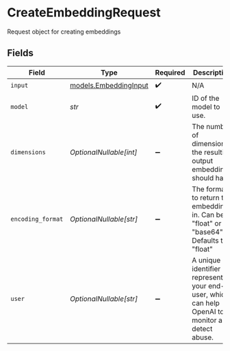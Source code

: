 # CreateEmbeddingRequest

Request object for creating embeddings


## Fields

| Field                                                                                              | Type                                                                                               | Required                                                                                           | Description                                                                                        | Example                                                                                            |
| -------------------------------------------------------------------------------------------------- | -------------------------------------------------------------------------------------------------- | -------------------------------------------------------------------------------------------------- | -------------------------------------------------------------------------------------------------- | -------------------------------------------------------------------------------------------------- |
| `input`                                                                                            | [models.EmbeddingInput](../models/embeddinginput.md)                                               | :heavy_check_mark:                                                                                 | N/A                                                                                                |                                                                                                    |
| `model`                                                                                            | *str*                                                                                              | :heavy_check_mark:                                                                                 | ID of the model to use.                                                                            | intfloat/multilingual-e5-large-instruct                                                            |
| `dimensions`                                                                                       | *OptionalNullable[int]*                                                                            | :heavy_minus_sign:                                                                                 | The number of dimensions the resulting output embeddings should have.                              |                                                                                                    |
| `encoding_format`                                                                                  | *OptionalNullable[str]*                                                                            | :heavy_minus_sign:                                                                                 | The format to return the embeddings in. Can be "float" or "base64".<br/>Defaults to "float"        | float                                                                                              |
| `user`                                                                                             | *OptionalNullable[str]*                                                                            | :heavy_minus_sign:                                                                                 | A unique identifier representing your end-user, which can help OpenAI to monitor and detect abuse. | user-1234                                                                                          |